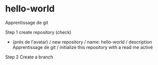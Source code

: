 # hello-world
Apprentissage de git

Step 1 create repository (check)

  + (prés de l'avatar) / new repository / name: hello-world / description Apprentissage de git / initialize this repository with a read me activé
    
Step 2 Create a branch
